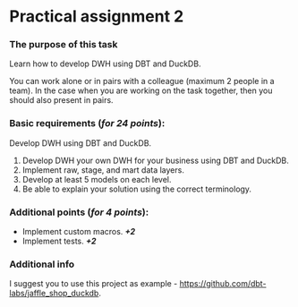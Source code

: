 # Practical assignment 2

### The purpose of this task

Learn how to develop DWH using DBT and DuckDB.

You can work alone or in pairs with a colleague (maximum 2 people in a team). 
In the case when you are working on the task together, then you should also present in pairs.

### Basic requirements (_for 24 points_):

Develop DWH using DBT and DuckDB.

1. Develop DWH your own DWH for your business using DBT and DuckDB.
2. Implement raw, stage, and mart data layers.
3. Develop at least 5 models on each level.
4. Be able to explain your solution using the correct terminology.

### Additional points (_for 4 points_):

- Implement custom macros. _**+2**_
- Implement tests.  _**+2**_



### Additional info
I suggest you to use this project as example - https://github.com/dbt-labs/jaffle_shop_duckdb.

